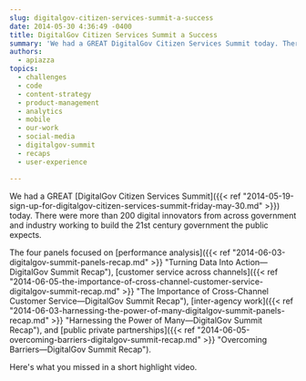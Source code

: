 ```yaml
---
slug: digitalgov-citizen-services-summit-a-success
date: 2014-05-30 4:36:49 -0400
title: DigitalGov Citizen Services Summit a Success
summary: 'We had a GREAT DigitalGov Citizen Services Summit today. There were more than 200 digital innovators from across government and industry working to build the 21st century government the public expects.'
authors:
  - apiazza
topics:
  - challenges
  - code
  - content-strategy
  - product-management
  - analytics
  - mobile
  - our-work
  - social-media
  - digitalgov-summit
  - recaps
  - user-experience

---
```


We had a GREAT [DigitalGov Citizen Services Summit]({{< ref "2014-05-19-sign-up-for-digitalgov-citizen-services-summit-friday-may-30.md" >}}) today. There were more than 200 digital innovators from across government and industry working to build the 21st century government the public expects.

The four panels focused on [performance analysis]({{< ref "2014-06-03-digitalgov-summit-panels-recap.md" >}} "Turning Data Into Action—DigitalGov Summit Recap"), [customer service across channels]({{< ref "2014-06-05-the-importance-of-cross-channel-customer-service-digitalgov-summit-recap.md" >}} "The Importance of Cross-Channel Customer Service—DigitalGov Summit Recap"), [inter-agency work]({{< ref "2014-06-03-harnessing-the-power-of-many-digitalgov-summit-panels-recap.md" >}} "Harnessing the Power of Many—DigitalGov Summit Recap"), and [public private partnerships]({{< ref "2014-06-05-overcoming-barriers-digitalgov-summit-recap.md" >}} "Overcoming Barriers—DigitalGov Summit Recap").

Here's what you missed in a short highlight video.
